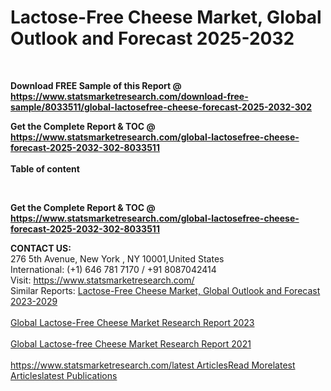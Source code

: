 <h1>Lactose-Free Cheese Market, Global Outlook and Forecast 2025-2032</h1><br/><p><strong>Download FREE Sample of this Report @ <a href="https://www.statsmarketresearch.com/download-free-sample/8033511/global-lactosefree-cheese-forecast-2025-2032-302">https://www.statsmarketresearch.com/download-free-sample/8033511/global-lactosefree-cheese-forecast-2025-2032-302</a></strong></p><div><b>Get the Complete Report & TOC @ <a href="https://www.statsmarketresearch.com/global-lactosefree-cheese-forecast-2025-2032-302-8033511">https://www.statsmarketresearch.com/global-lactosefree-cheese-forecast-2025-2032-302-8033511</a></b></div><br><b>Table of content</b><p><br><div><b>Get the Complete Report & TOC @ <a href="https://www.statsmarketresearch.com/global-lactosefree-cheese-forecast-2025-2032-302-8033511">https://www.statsmarketresearch.com/global-lactosefree-cheese-forecast-2025-2032-302-8033511</a></b></div></p> <b>CONTACT US:</b><br>276 5th Avenue, New York , NY 10001,United States<br>International: (+1) 646 781 7170 / +91 8087042414<br>Visit: <a href="https://www.statsmarketresearch.com/">https://www.statsmarketresearch.com/</a><br>Similar Reports: <a href="https://www.statsmarketresearch.com/global-lactosefree-cheese-forecast-2025-2032-302-8033511">Lactose-Free Cheese Market, Global Outlook and Forecast 2023-2029</a><br/><br/><a href="https://www.statsmarketresearch.com/global-lactosefree-cheese-forecast-2025-2032-302-8033511">Global Lactose-Free Cheese Market Research Report 2023</a><br/><br/><a href="https://www.statsmarketresearch.com/global-lactosefree-cheese-forecast-2025-2032-302-8033511">Global Lactose-free Cheese Market Research Report 2021</a><br/><br/><a href="https://gyeongbokgung.com">https://www.statsmarketresearch.com/</a><a href="https://hallyeomaritime.com">latest Articles</a><a href="https://jingwansa.com">Read More</a><a href=https://nguoiviet.jp/">latest Articles</a><a href="https://www.intelmarketresearch.com/">latest Publications</a>